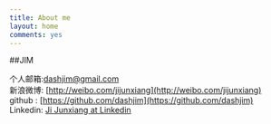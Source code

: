 ```yaml
---
title: About me
layout: home
comments: yes
---
```

  
##JIM    

个人邮箱:dashjim@gmail.com      
新浪微博: [http://weibo.com/jijunxiang](http://weibo.com/jijunxiang)      
github : [https://github.com/dashjim](https://github.com/dashjim)   
Linkedin: [Ji Junxiang at Linkedin](http://www.linkedin.com/pub/junxiang-ji/58/97/b90)

